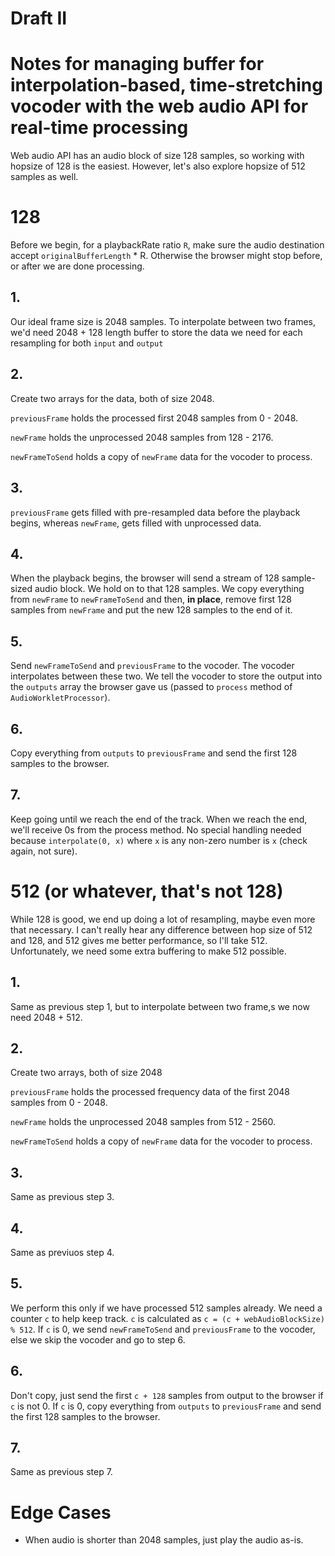 # Draft II

# Notes for managing buffer for interpolation-based, time-stretching vocoder with the web audio API for real-time processing

Web audio API has an audio block of size 128 samples, so working with hopsize of 128 is the easiest. However, let's also explore hopsize of 512 samples as well.

# 128

Before we begin, for a playbackRate ratio `R`, make sure the audio destination accept `originalBufferLength` * R. Otherwise the browser might stop before, or after we are done processing.

## 1.

Our ideal frame size is 2048 samples. To interpolate between two frames, we'd need 2048 + 128 length buffer to store the data we need for each resampling for both `input` and `output`

## 2.

Create two arrays for the data, both of size 2048.

`previousFrame` holds the processed first 2048 samples from 0 - 2048. 

`newFrame` holds the unprocessed 2048 samples from 128 - 2176.

`newFrameToSend` holds a copy of `newFrame` data for the vocoder to process.


## 3.

`previousFrame` gets filled with pre-resampled data before the playback begins, whereas `newFrame`, gets filled with unprocessed data.

## 4.

When the playback begins, the browser will send a stream of 128 sample-sized audio block. We hold on to that 128 samples. We copy everything from `newFrame` to `newFrameToSend` and then, **in place**, remove first 128 samples from `newFrame` and put the new 128 samples to the end of it.

## 5. 

Send `newFrameToSend` and `previousFrame` to the vocoder. The vocoder interpolates between these two. We tell the vocoder to store the output into the `outputs` array the browser gave us (passed to `process` method of `AudioWorkletProcessor`).

## 6. 

Copy everything from `outputs` to `previousFrame` and send the first 128 samples to the browser.

## 7. 
Keep going until we reach the end of the track. When we reach the end, we'll receive 0s from the process method. No special handling needed because `interpolate(0, x)` where `x` is any non-zero number is `x` (check again, not sure).

# 512 (or whatever, that's not 128)

While 128 is good, we end up doing a lot of resampling, maybe even more that necessary. I can't really hear any difference between hop size of 512 and 128, and 512 gives me better performance, so I'll take 512. Unfortunately, we need some extra buffering to make 512 possible.

## 1.

Same as previous step 1, but to interpolate between two frame,s we now need 2048 + 512.

## 2.

Create two arrays, both of size 2048

`previousFrame` holds the processed frequency data of the first 2048 samples from 0 - 2048.
 
`newFrame` holds the unprocessed 2048 samples from 512 - 2560.

`newFrameToSend` holds a copy of `newFrame` data for the vocoder to process.

## 3.

Same as previous step 3.

## 4.

Same as previuos step 4. 

## 5.

We perform this only if we have processed 512 samples already. We need a counter `c` to help keep track. `c` is calculated as `c = (c + webAudioBlockSize) % 512`. If `c` is 0, we send `newFrameToSend` and `previousFrame` to the vocoder, else we skip the vocoder and go to step 6.

## 6.

Don't copy, just send the first `c + 128` samples from output to the browser if `c` is not 0. If `c` is 0, copy everything from `outputs` to `previousFrame` and send the first 128 samples to the browser.

## 7.

Same as previous step 7.


# Edge Cases

- When audio is shorter than 2048 samples, just play the audio as-is.







